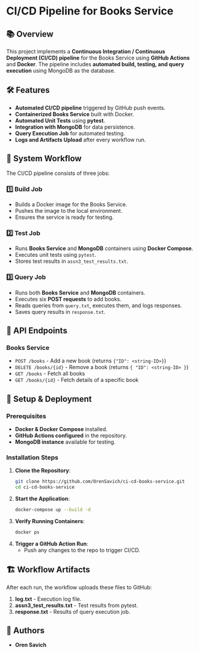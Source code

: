 # CI/CD Pipeline for Books Service

## 📚 Overview

This project implements a **Continuous Integration / Continuous Deployment (CI/CD) pipeline** for the Books Service using **GitHub Actions** and **Docker**. The pipeline includes **automated build, testing, and query execution** using MongoDB as the database.

## 🛠️ Features

- **Automated CI/CD pipeline** triggered by GitHub push events.
- **Containerized Books Service** built with Docker.
- **Automated Unit Tests** using **pytest**.
- **Integration with MongoDB** for data persistence.
- **Query Execution Job** for automated testing.
- **Logs and Artifacts Upload** after every workflow run.

## 🎯 System Workflow

The CI/CD pipeline consists of three jobs:

### **1️⃣ Build Job**

- Builds a Docker image for the Books Service.
- Pushes the image to the local environment.
- Ensures the service is ready for testing.

### **2️⃣ Test Job**

- Runs **Books Service** and **MongoDB** containers using **Docker Compose**.
- Executes unit tests using `pytest`.
- Stores test results in `assn3_test_results.txt`.

### **3️⃣ Query Job**

- Runs both **Books Service** and **MongoDB** containers.
- Executes six **POST requests** to add books.
- Reads queries from `query.txt`, executes them, and logs responses.
- Saves query results in `response.txt`.

## 📌 API Endpoints

### **Books Service**

- `POST /books` - Add a new book (returns `{"ID": <string-ID>}`)
- `DELETE /books/{id}` - Remove a book (returns `{ "ID": <string-ID> }`)
- `GET /books` - Fetch all books
- `GET /books/{id}` - Fetch details of a specific book

## 🔧 Setup & Deployment

### **Prerequisites**

- **Docker & Docker Compose** installed.
- **GitHub Actions configured** in the repository.
- **MongoDB instance** available for testing.

### **Installation Steps**

1. **Clone the Repository**:
   ```bash
   git clone https://github.com/OrenSavich/ci-cd-books-service.git
   cd ci-cd-books-service
   ```
2. **Start the Application**:
   ```bash
   docker-compose up --build -d
   ```
3. **Verify Running Containers**:
   ```bash
   docker ps
   ```
4. **Trigger a GitHub Action Run**:
   - Push any changes to the repo to trigger CI/CD.

## 🏗️ Workflow Artifacts

After each run, the workflow uploads these files to GitHub:

1. **log.txt** - Execution log file.
2. **assn3\_test\_results.txt** - Test results from pytest.
3. **response.txt** - Results of query execution job.

## 📌 Authors

- **Oren Savich**

